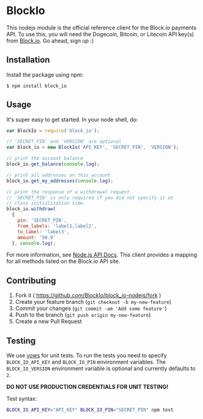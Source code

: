 # BlockIo

This nodejs module is the official reference client for the Block.io payments 
API. To use this, you will need the Dogecoin, Bitcoin, or Litecoin API key(s) 
from <a href="https://block.io" target="_blank">Block.io</a>. Go ahead, sign 
up :)

## Installation

Install the package using npm:

    $ npm install block_io

## Usage

It's super easy to get started. In your node shell, do:

```javascript
var BlockIo = require('block_io');

// 'SECRET_PIN' and 'VERSION' are optional
var block_io = new BlockIo('API_KEY', 'SECRET_PIN', 'VERSION');

// print the account balance
block_io.get_balance(console.log);

// print all addresses on this account
block_io.get_my_addresses(console.log);

// print the response of a withdrawal request
// 'SECRET_PIN' is only required if you did not specify it at 
// class initialization time.
block_io.withdraw(
  { 
    pin: 'SECRET_PIN', 
    from_labels: 'label1,label2', 
    to_label: 'label3', 
    amount: '50.0' 
  }, console.log);
```

For more information, see [Node.js API Docs](https://block.io/api/nodejs). 
This client provides a mapping for all methods listed on the Block.io API 
site.

## Contributing

1. Fork it ( https://github.com/BlockIo/block_io-nodejs/fork )
2. Create your feature branch (`git checkout -b my-new-feature`)
3. Commit your changes (`git commit -am 'Add some feature'`)
4. Push to the branch (`git push origin my-new-feature`)
5. Create a new Pull Request

## Testing

We use [vows](http://vowsjs.org/) for unit tests. To run the tests you need to 
specify ```BLOCK_IO_API_KEY``` and ```BLOCK_IO_PIN``` environment variables. The
```BLOCK_IO_VERSION``` environment variable is optional and currently defaults
to ```2```.

**DO NOT USE PRODUCTION CREDENTIALS FOR UNIT TESTING!** 

Test syntax:

```bash
BLOCK_IO_API_KEY="API_KEY" BLOCK_IO_PIN="SECRET_PIN" npm test
```
